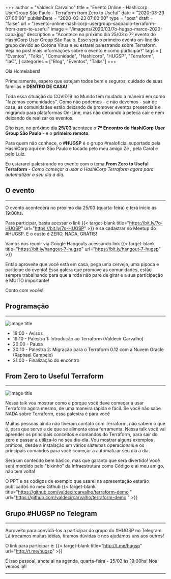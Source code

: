 +++
author = "Valdecir Carvalho"
title = "Evento Online - Hashicorp UserGroup São Paulo - Terraform from Zero to Useful"
date = "2020-03-23 07:00:00"
publishDate = "2020-03-23 07:00:00"
type = "post"
draft = "false"
url = "/evento-online-hashicorp-usergroup-saopaulo-terraform-from-zero-to-useful"
image = "/imagens/2020/03/7o-hugsp-marco-2020-capa.jpg"
description = "Acontece no próximo dia 25/03 o 7º evento do HashiCorp User Group São Paulo. Esse será o primeiro evento on-line do grupo devido ao Corona Virus e eu estarei palestrando sobre Terraform. Veja no post mais informações sobre o evento e como participar!"
tags = [
    "Eventos",
    "Talks",
    "Comunidade",
	"Hashicorp",
    "HUGSP",
    "Terraform",
    "IaC",
]
categories = ["Blog", "Eventos", "Talks"]
+++

Olá Homelabers!

Primeiramente, espero que estejam todos bem e seguros, cuidado de suas famílias e **DENTRO DE CASA!**

Toda essa situação do COVID19 no Mundo tem mudado a maneira em como "fazemos comunidades". Como não podemos - e não devemos - sair de casa, as comunidades estão deixando de promover eventos presenciais e migrando para plataformas On-Line, mas não deixando a peteca cair e nem deixando de realizar os eventos.

Dito isso, no próximo dia **25/03** acontece o **7º Encontro do HashiCorp User Group São Paulo** - e o __primeiro remoto__.

Para quem não conhece,  o **#HUGSP** é o grupo #realoficial suportado pela HashiCorp aqui em São Paulo e tocado pelo meu amigo Zé , pela Carol e pelo Luiz.

Eu estararei palestrando no evento com o tema **From Zero to Useful Terraform** - _Como começar a usar o HashiCorp Terraform agora para automatizar o seu dia a dia._ 

## O evento
----
O evento acontecerá no próximo dia 25/03 (quarta-feira) e terá início as 19:00hs. 

Para participar, basta acessar o link {{< target-blank title="https://bit.ly/7o-HUGSP" url="https://bit.ly/7o-HUGSP" >}} e se cadastrar no Meetup do #HUGSP. E o custo é ZERO, NADA, GRÁTIS! 

Vamos nos reunir via Google Hangouts acessando link {{< target-blank title="https://bit.ly/hangout-7-hugsp" url="https://bit.ly/hangout-7-hugsp" >}}

Então aproveite que você está em casa, pega uma cerveja, uma pipoca e participe do evento! Essa galera que promove as comunidades, estão sempre trabalhando para que a roda não pare de girar e a sua participação é MUITO importante!

Conto com vocês!

## Programação
---

![image title](/imagens/2020/03/hugsp+oracle.jpg)

- 19:00 - Avisos
- 19:10 - Palestra 1: Introdução ao Terraform (Valdecir Carvalho)
- 20:00 - Pausa
- 20:10 - Palestra 2: Migração para o Terraform 0.12 com a Nuvem Oracle (Raphael Campelo)
- 21:00 - Finalização do encontro


## From Zero to Useful Terraform
----
![image title](/imagens/2020/03/logo-terraform.png)

Nessa talk vou mostrar como e porque você deve começar a usar Terraform agora mesmo, de uma maneira rápida e fácil. Se você não sabe NADA sobre Terraform, essa palestra é para você

Muitas pessoas ainda não tiveram contato com Terraform, não sabem o que é, para que serve e de que se alimenta essa ferramenta. Nessa talk você vai aprender os principais conceitos e comandos do Terraform, para sair do zero e passar a utiliza-lo no seu dia-dia. Vou mostrar alguns exemplos práticos, desde a instalação em vários sistemas operacionais e os principais comandos para você começar a automatizar seu dia a dia.

Será um conteúdo bem básico, mas que garanto que será divertido! Você será mordido pelo "bixinho" da Infraestrutura como Código e ai meu amigo, não tem volta!

O PPT e os códigos de exemplo que usarei na apresentação estarão publicados no meu Github {{< target-blank title="https://github.com/valdecircarvalho/terraform-demo " url="https://github.com/valdecircarvalho/terraform-demo " >}}


## Grupo #HUGSP no Telegram
----

Aproveito para convidá-los a participar do grupo do #HUGSP no Telegram. Lá trocamos muitas idéias, tiramos dúvidas e nos ajudamos uns aos outros!

O link para participar é: {{< target-blank title="http://t.me/hugsp" url="http://t.me/hugsp" >}}


É isso pessoal, anote ai na agenda, quarta-feira - 25/03 às 19:00hs! 
Nos vemos lá!!

----
